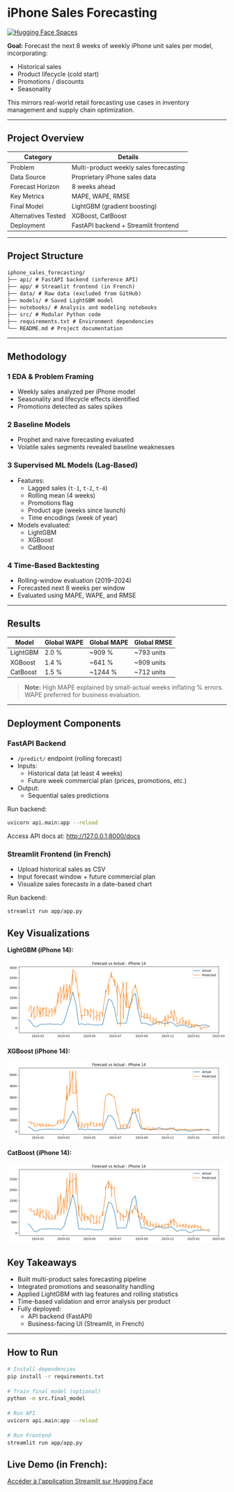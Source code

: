 # iPhone Sales Forecasting

[![Hugging Face Spaces](https://img.shields.io/badge/Live%20Demo-Hugging%20Face-blue)](https://huggingface.co/spaces/dbiram/iphone-sales-forecast)

**Goal:** Forecast the next 8 weeks of weekly iPhone unit sales per model, incorporating:
- Historical sales
- Product lifecycle (cold start)
- Promotions / discounts
- Seasonality

This mirrors real-world retail forecasting use cases in inventory management and supply chain optimization.

---

## Project Overview

| Category                   | Details                                |
|----------------------------|----------------------------------------|
| Problem                    | Multi-product weekly sales forecasting |
| Data Source                | Proprietary iPhone sales data          |
| Forecast Horizon           | 8 weeks ahead                          |
| Key Metrics                | MAPE, WAPE, RMSE                       |
| Final Model                | LightGBM (gradient boosting)           |
| Alternatives Tested        | XGBoost, CatBoost                      |
| Deployment                 | FastAPI backend + Streamlit frontend   |

---

## Project Structure
```
iphone_sales_forecasting/
├── api/ # FastAPI backend (inference API)
├── app/ # Streamlit frontend (in French)
├── data/ # Raw data (excluded from GitHub)
├── models/ # Saved LightGBM model
├── notebooks/ # Analysis and modeling notebooks
├── src/ # Modular Python code
├── requirements.txt # Environment dependencies
└── README.md # Project documentation
```

---

## Methodology

### 1 EDA & Problem Framing
- Weekly sales analyzed per iPhone model
- Seasonality and lifecycle effects identified
- Promotions detected as sales spikes

### 2 Baseline Models
- Prophet and naive forecasting evaluated
- Volatile sales segments revealed baseline weaknesses

### 3 Supervised ML Models (Lag-Based)
- Features:
  - Lagged sales (`t-1`, `t-2`, `t-4`)
  - Rolling mean (4 weeks)
  - Promotions flag
  - Product age (weeks since launch)
  - Time encodings (week of year)
- Models evaluated:
  - LightGBM
  - XGBoost
  - CatBoost

### 4 Time-Based Backtesting
- Rolling-window evaluation (2019–2024)
- Forecasted next 8 weeks per window
- Evaluated using MAPE, WAPE, and RMSE

---

## Results

| Model      | Global WAPE | Global MAPE | Global RMSE |
|------------|------------|-------------|-------------|
| LightGBM   | 2.0 %      | ~909 %      | ~793 units  |
| XGBoost    | 1.4 %      | ~641 %      | ~909 units  |
| CatBoost   | 1.5 %      | ~1244 %     | ~712 units  |

> **Note:** High MAPE explained by small-actual weeks inflating % errors. WAPE preferred for business evaluation.

---

## Deployment Components

### FastAPI Backend
- `/predict/` endpoint (rolling forecast)
- Inputs:
  - Historical data (at least 4 weeks)
  - Future week commercial plan (prices, promotions, etc.)
- Output:
  - Sequential sales predictions

Run backend:

```bash
uvicorn api.main:app --reload
```
Access API docs at: http://127.0.0.1:8000/docs

### Streamlit Frontend (in French)
- Upload historical sales as CSV
- Input forecast window + future commercial plan
- Visualize sales forecasts in a date-based chart

Run backend:

```bash
streamlit run app/app.py
```

## Key Visualizations

**LightGBM (iPhone 14):**  

![LightGBM Forecast](figures/lightgbm_forecast_vs_actual.png)

**XGBoost (iPhone 14):** 

![XGBoost Forecast](figures/xgboost_forecast_vs_actual.png)

**CatBoost (iPhone 14):** 

![CatBoost Forecast](figures/catboost_forecast_vs_actual.png)

## Key Takeaways

- Built multi-product sales forecasting pipeline
- Integrated promotions and seasonality handling
- Applied LightGBM with lag features and rolling statistics
- Time-based validation and error analysis per product
- Fully deployed:
  - API backend (FastAPI)
  - Business-facing UI (Streamlit, in French)

---

## How to Run

```bash
# Install dependencies
pip install -r requirements.txt

# Train final model (optional)
python -m src.final_model

# Run API
uvicorn api.main:app --reload

# Run Frontend
streamlit run app/app.py
```

## Live Demo (in French): 
[Accéder à l'application Streamlit sur Hugging Face](https://huggingface.co/spaces/dbiram/iphone-sales-forecast)

